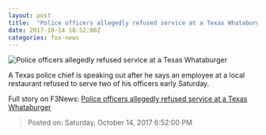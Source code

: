 ```yaml
---
layout: post
title:  "Police officers allegedly refused service at a Texas Whataburger"
date: 2017-10-14 18:52:00Z
categories: fox-news
---
```


![Police officers allegedly refused service at a Texas Whataburger](http://a57.foxnews.com/images.foxnews.com/content/fox-news/us/2017/10/14/police-officers-allegedly-refused-service-at-texas-whataburger/_jcr_content/article-text/article-par-7/inline_spotlight_ima/image.img.jpg/612/344/1508008398105.jpg?ve=1&tl=1)

A Texas police chief is speaking out after he says an employee at a local restaurant refused to serve two of his officers early Saturday.


Full story on F3News: [Police officers allegedly refused service at a Texas Whataburger](http://www.f3nws.com/n/kXrruB)

> Posted on: Saturday, October 14, 2017 6:52:00 PM
